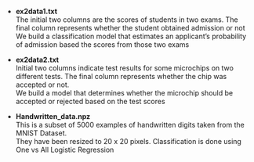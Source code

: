 * **ex2data1.txt**  
The initial two columns are the scores of students in two exams. The final column represents whether the student obtained admission or not  
We build a classification model that estimates an applicant’s probability of admission based the scores from those two exams

* **ex2data2.txt**   
Initial two columns indicate test results for some microchips on two different tests. The final column represents whether the chip was accepted or not.  
We build a model that determines whether the microchip should be accepted or rejected based on the test scores

* **Handwritten_data.npz**   
This is a subset of 5000 examples of handwritten digits taken from the MNIST Dataset.   
They have been resized to 20 x 20 pixels. Classification is done using One vs All Logistic Regression

